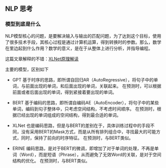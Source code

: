 
## NLP 思考

### 模型到底是什么

NLP模型核心的问题，是要解决输入与输出的匹配问题，为了达到这个目标，使用了很多技术手段，其核心过程是通过计算机运算，得到转换时的参数。那么，数学在里边起到什么作用？数学的意义，是在于从整体上进行分析，并指导编程。

这篇文章解释的不错：[XLNet原理解读](https://blog.csdn.net/weixin_37947156/article/details/93035607)

主要的模型，区别如下

* GPT
基于时序的思路，即所谓自回归AR（AutoRegressive），将句子中的单词，与前面出现的单词，和后面出现的单词，关联起来。
在预测时，可以根据前面或者后面出现的单词，得到紧接着要出现的单词。

* BERT
基于编码的思路，即所谓自编码AE（AutoEncoder），将句子中的某些单词，编码到句子整体中，只考虑空间结构，不考虑时间顺序。
在预测时，根据已经出现的单词组成的空间结构，得到最合适的单词。

* XLNet
也是编码思路，但是与BERT的差别在于，具体训练过程中的手段不同，没有采用BERT的Mask方式，而是从所有排列组合中，寻找最大的可能方式，同时，保持了前向的时序特征。
在预测时，与BERT类似。

* ERINE
编码思路，是对于BERT的微调，即增加了对于单词的处理，不再是单词（Word），而是短语（Phrase），从而避免了无效Word的关联，是对于空间结构的优化。
在预测时，与BERT类似。





